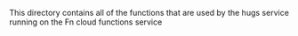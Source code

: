 This directory contains all of the functions that are used by the hugs
service running on the Fn cloud functions service

